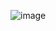 ![image](https://github.com/anhshidou/For-EHC-Training/assets/120787381/c000f566-0dda-4dfe-93f2-fe1e31919995)
